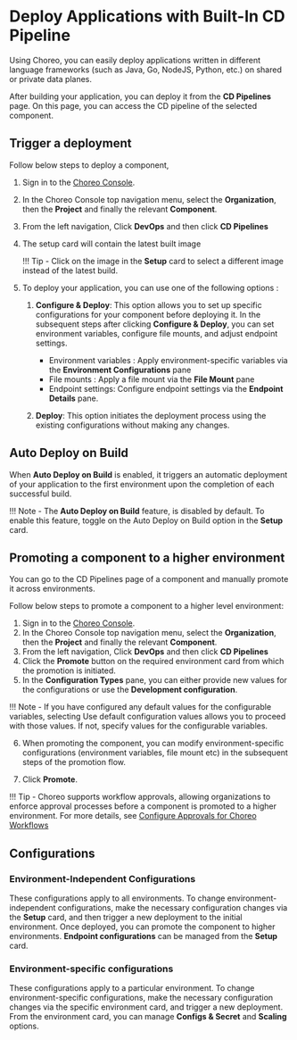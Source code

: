 # Deploy Applications with Built-In CD Pipeline

Using Choreo, you can easily deploy applications written in different language frameworks (such as Java, Go, NodeJS, Python, etc.) on shared or private data planes.

After building your application, you can deploy it from the **CD Pipelines** page. On this page, you can access the CD pipeline of the selected component.

## Trigger a deployment

Follow below steps to deploy a component,

1.  Sign in to the [Choreo Console](https://console.choreo.dev/).
2.  In the Choreo Console top navigation menu, select the **Organization**, then the **Project** and finally the relevant **Component**.
3.  From the left navigation, Click **DevOps** and then click **CD Pipelines**
4.  The setup card will contain the latest built image

    !!! Tip -
        Click on the image in the **Setup** card to select a different image instead of the latest build.

5.  To deploy your application, you can use one of the following options :

    1. **Configure & Deploy**: This option allows you to set up specific configurations for your component before deploying it. In the subsequent steps after clicking **Configure & Deploy**, you can set environment variables, configure file mounts, and adjust endpoint settings.

        - Environment variables : Apply environment-specific variables via the **Environment Configurations** pane
        - File mounts : Apply a file mount via the **File Mount** pane
        - Endpoint settings: Configure endpoint settings via the **Endpoint Details** pane.

    2. **Deploy**: This option initiates the deployment process using the existing configurations without making any changes.

## Auto Deploy on Build

When **Auto Deploy on Build** is enabled, it triggers an automatic deployment of your application to the first environment upon the completion of each successful build.

!!! Note -
    The **Auto Deploy on Build** feature, is disabled by default. To enable this feature, toggle on the Auto Deploy on Build option in the **Setup** card.

## Promoting a component to a higher environment

You can go to the CD Pipelines page of a component and manually promote it across environments.

Follow below steps to promote a component to a higher level environment:

1.  Sign in to the [Choreo Console](https://console.choreo.dev/).
2.  In the Choreo Console top navigation menu, select the **Organization**, then the **Project** and finally the relevant **Component**.
3.  From the left navigation, Click **DevOps** and then click **CD Pipelines**
4.  Click the **Promote** button on the required environment card from which the promotion is initiated.
5.  In the **Configuration Types** pane, you can either provide new values for the configurations or use the **Development configuration**.

!!! Note -
    If you have configured any default values for the configurable variables, selecting Use default configuration values allows you to proceed with those values. If not, specify values for the configurable variables.

6. When promoting the component, you can modify environment-specific configurations (environment variables, file mount etc) in the subsequent steps of the promotion flow.

7. Click **Promote**.

!!! Tip  -
       Choreo supports workflow approvals, allowing organizations to enforce approval processes before a component is promoted to a higher environment. For more details, see [Configure Approvals for Choreo Workflows](../administer/configure-approvals-for-choreo-workflows.md)

## Configurations

### Environment-Independent Configurations

These configurations apply to all environments. To change environment-independent configurations, make the necessary configuration changes via the **Setup** card, and then trigger a new deployment to the initial environment. Once deployed, you can promote the component to higher environments. **Endpoint configurations** can be managed from the **Setup** card.

### Environment-specific configurations
These configurations apply to a particular environment. To change environment-specific configurations, make the necessary configuration changes via the specific environment card, and trigger a new deployment. From the environment card, you can manage **Configs & Secret** and **Scaling** options.
